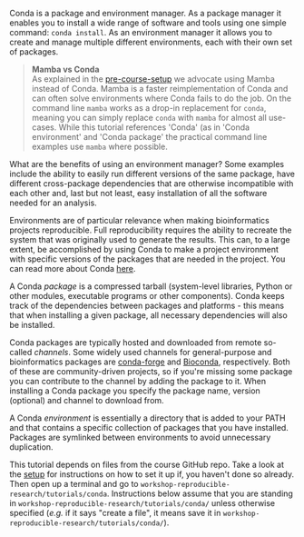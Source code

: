 Conda is a package and environment manager. As a package manager it enables you
to install a wide range of software and tools using one simple command: `conda
install`. As an environment manager it allows you to create and manage multiple
different environments, each with their own set of packages.

> **Mamba vs Conda** <br>
> As explained in the [pre-course-setup](pre-course-setup) we advocate
> using Mamba instead of Conda. Mamba is a faster reimplementation of Conda and
> can often solve environments where Conda fails to do the job. On the
> command line `mamba` works as a drop-in replacement for `conda`, meaning
> you can simply replace `conda` with `mamba` for almost all use-cases.
> While this tutorial references 'Conda' (as in 'Conda environment' and
> 'Conda package' the practical command line examples use `mamba` where
> possible.

What are the benefits of using an environment manager? Some examples include
the ability to easily run different versions of the same package, have
different cross-package dependencies that are otherwise incompatible with
each other and, last but not least, easy installation of all the software
needed for an analysis.

Environments are of particular relevance when making bioinformatics projects
reproducible. Full reproducibility requires the ability to recreate the system
that was originally used to generate the results. This can, to a large extent,
be accomplished by using Conda to make a project environment with specific
versions of the packages that are needed in the project. You can read more about
Conda [here](https://conda.io/projects/conda/en/latest/user-guide/concepts/index.html).

A Conda *package* is a compressed tarball (system-level libraries, Python or
other modules, executable programs or other components). Conda keeps track of
the dependencies between packages and platforms - this means that when
installing a given package, all necessary dependencies will also be installed.

Conda packages are typically hosted and downloaded from remote so-called
*channels*. Some widely used channels for general-purpose and bioinformatics
packages are [conda-forge](https://conda-forge.org/) and
[Bioconda](https://bioconda.github.io/), respectively. Both of these are
community-driven projects, so if you're missing some package you can contribute
to the channel by adding the package to it. When installing a Conda package you
specify the package name, version (optional) and channel to download from.

A Conda *environment* is essentially a directory that is added to your PATH and
that contains a specific collection of packages that you have installed.
Packages are symlinked between environments to avoid unnecessary duplication.

This tutorial depends on files from the course GitHub repo. Take a look at the
[setup](pre-course-setup) for instructions on how to set it up if, you haven't
done so already. Then open up a terminal and go to
`workshop-reproducible-research/tutorials/conda`. Instructions below assume
that you are standing in `workshop-reproducible-research/tutorials/conda/`
unless otherwise specified (*e.g.* if it says "create a file", it means save it
in `workshop-reproducible-research/tutorials/conda/`).
